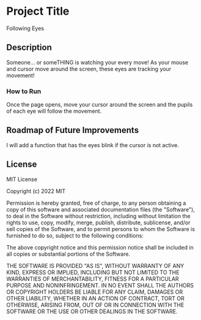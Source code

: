 # Project Title

Following Eyes

## Description

Someone... or someTHING is watching your every move!  As your mouse and cursor move around the screen, these eyes are tracking your movement!  

### How to Run

Once the page opens, move your cursor around the screen and the pupils of each eye will follow the movement.

## Roadmap of Future Improvements

I will add a function that has the eyes blink if the cursor is not active.  

## License

MIT License

Copyright (c) 2022 MIT

Permission is hereby granted, free of charge, to any person obtaining a copy of this software and associated documentation files (the "Software"), to deal in the Software without restriction, including without limitation the rights to use, copy, modify, merge, publish, distribute, sublicense, and/or sell copies of the Software, and to permit persons to whom the Software is furnished to do so, subject to the following conditions:

The above copyright notice and this permission notice shall be included in all copies or substantial portions of the Software.

THE SOFTWARE IS PROVIDED "AS IS", WITHOUT WARRANTY OF ANY KIND, EXPRESS OR IMPLIED, INCLUDING BUT NOT LIMITED TO THE WARRANTIES OF MERCHANTABILITY, FITNESS FOR A PARTICULAR PURPOSE AND NONINFRINGEMENT. IN NO EVENT SHALL THE AUTHORS OR COPYRIGHT HOLDERS BE LIABLE FOR ANY CLAIM, DAMAGES OR OTHER LIABILITY, WHETHER IN AN ACTION OF CONTRACT, TORT OR OTHERWISE, ARISING FROM, OUT OF OR IN CONNECTION WITH THE SOFTWARE OR THE USE OR OTHER DEALINGS IN THE SOFTWARE.
